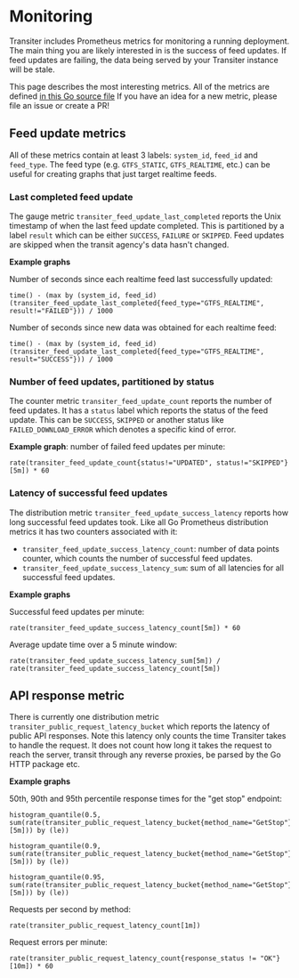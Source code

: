 # Monitoring

Transiter includes Prometheus metrics for monitoring a running deployment.
The main thing you are likely interested in is the success of feed updates.
If feed updates are failing, the data being served by your Transiter instance will be stale.

This page describes the most interesting metrics.
All of the metrics are defined [in this Go source file](https://github.com/jamespfennell/transiter/blob/master/internal/monitoring/monitoring.go)
If you have an idea for a new metric, please file an issue or create a PR!

## Feed update metrics

All of these metrics contain at least 3 labels: `system_id`, `feed_id` and `feed_type`.
The feed type (e.g. `GTFS_STATIC`, `GTFS_REALTIME`, etc.)
    can be useful for creating graphs that just target realtime feeds.

### Last completed feed update

The gauge metric `transiter_feed_update_last_completed` reports the Unix timestamp of
    when the last feed update completed.
This is partitioned by a label `result` which can be either `SUCCESS`, `FAILURE` or `SKIPPED`.
Feed updates are skipped when the transit agency's data hasn't changed.

**Example graphs**

Number of seconds since each realtime feed last successfully updated:

```
time() - (max by (system_id, feed_id) (transiter_feed_update_last_completed{feed_type="GTFS_REALTIME", result!="FAILED"})) / 1000
```

Number of seconds since new data was obtained for each realtime feed:

```
time() - (max by (system_id, feed_id) (transiter_feed_update_last_completed{feed_type="GTFS_REALTIME", result="SUCCESS"})) / 1000
```

### Number of feed updates, partitioned by status

The counter metric `transiter_feed_update_count` reports the number of feed updates.
It has a `status` label which reports the status of the feed update.
This can be `SUCCESS`, `SKIPPED` or another status like `FAILED_DOWNLOAD_ERROR` which denotes a specific kind of error.

**Example graph**: number of failed feed updates per minute:

```
rate(transiter_feed_update_count{status!="UPDATED", status!="SKIPPED"}[5m]) * 60
```

### Latency of successful feed updates

The distribution metric `transiter_feed_update_success_latency` reports how long successful feed updates took.
Like all Go Prometheus distribution metrics it has two counters associated with it:

- `transiter_feed_update_success_latency_count`:
    number of data points counter,
    which counts the number of successful feed updates.
- `transiter_feed_update_success_latency_sum`:
    sum of all latencies for all successful feed updates.

**Example graphs**

Successful feed updates per minute:
```
rate(transiter_feed_update_success_latency_count[5m]) * 60
```

Average update time over a 5 minute window:
```
rate(transiter_feed_update_success_latency_sum[5m]) / rate(transiter_feed_update_success_latency_count[5m])
```

## API response metric

There is currently one distribution metric `transiter_public_request_latency_bucket`
    which reports the latency of public API responses.
Note this latency only counts the time Transiter takes to handle the request.
It does not count how long it takes the request to reach the server,
    transit through any reverse proxies,
    be parsed by the Go HTTP package etc.

**Example graphs**

50th, 90th and 95th percentile response times for the "get stop" endpoint:

```
histogram_quantile(0.5, sum(rate(transiter_public_request_latency_bucket{method_name="GetStop"}[5m])) by (le))
```

```
histogram_quantile(0.9, sum(rate(transiter_public_request_latency_bucket{method_name="GetStop"}[5m])) by (le))
```

```
histogram_quantile(0.95, sum(rate(transiter_public_request_latency_bucket{method_name="GetStop"}[5m])) by (le))
```

Requests per second by method:

```
rate(transiter_public_request_latency_count[1m])
```

Request errors per minute:

```
rate(transiter_public_request_latency_count{response_status != "OK"}[10m]) * 60
```
